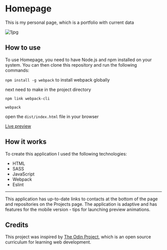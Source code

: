 # Homepage

This is my personal page, which is a portfolio with current data

![1jpg](https://github.com/Kotovar/Homepage/assets/77914431/9ac9081a-e931-4335-8d39-46fc73ef8ed3)


## How to use

To use Homepage, you need to have Node.js and npm installed on your system. You can then clone this repository and run the following commands:

`npm install -g webpack` to install webpack globally

next need to make in the project directory

`npm link webpack-cli`

`webpack`

open the `dist/index.html` file in your browser

[Live preview](https://kotovar.github.io/simple-todo-list111/)

## How it works

To create this application I used the following technologies:

- HTML
- SASS
- JavaScript
- Webpack
- Eslint

---

This application has up-to-date links to contacts at the bottom of the page and repositories on the Projects page. The application is adaptive and has features for the mobile version - tips for launching preview animations.

## Credits

This project was inspired by [The Odin Project](https://www.theodinproject.com/lessons/node-path-advanced-html-and-css-homepage), which is an open source curriculum for learning web development.
